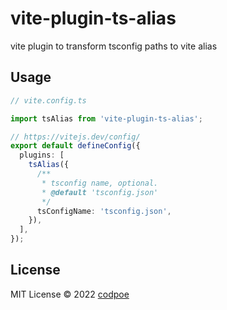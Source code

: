 # vite-plugin-ts-alias

vite plugin to transform tsconfig paths to vite alias

## Usage

```ts
// vite.config.ts

import tsAlias from 'vite-plugin-ts-alias';

// https://vitejs.dev/config/
export default defineConfig({
  plugins: [
    tsAlias({
      /**
       * tsconfig name, optional.
       * @default 'tsconfig.json'
       */
      tsConfigName: 'tsconfig.json',
    }),
  ],
});
```

## License
MIT License © 2022 [codpoe](https://github.com/codpoe)
